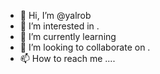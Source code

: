 - 👋 Hi, I’m @yalrob 
- 👀 I’m interested in .
- 🌱 I’m currently learning
- 💞️ I’m looking to collaborate on .
- 📫 How to reach me ....

<!---
yalrob/yalrob is a ✨ special ✨ repository because its `README.md` (this file) appears on your GitHub profile.
You can click the Preview link to take a look at your changes.
--->
